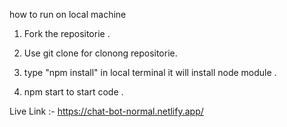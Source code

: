 how to run on local machine 

1. Fork the repositorie .

2. Use git clone for clonong repositorie.

3. type "npm install" in local terminal it will install node module .

4. npm start to start code .   

Live Link :- https://chat-bot-normal.netlify.app/
